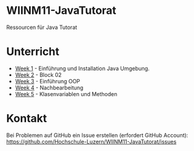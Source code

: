 # WIINM11-JavaTutorat
Ressourcen für Java Tutorat

# Unterricht

* [Week 1](https://github.com/Hochschule-Luzern/WIINM11-JavaTutorat/blob/master/Week1.md) - Einführung und Installation Java Umgebung.
* [Week 2](https://github.com/Hochschule-Luzern/WIINM11-JavaTutorat/blob/master/Week2.md) - Block 02
* [Week 3](https://github.com/Hochschule-Luzern/WIINM11-JavaTutorat/blob/master/Week3.md) - Einführung OOP
* [Week 4](https://github.com/Hochschule-Luzern/WIINM11-JavaTutorat/blob/master/Week4.md) - Nachbearbeitung
* [Week 5](https://github.com/Hochschule-Luzern/WIINM11-JavaTutorat/blob/master/Week5.md) - Klasenvariablen und Methoden


# Kontakt

Bei Problemen auf GitHub ein Issue erstellen (erfordert GitHub Account): https://github.com/Hochschule-Luzern/WIINM11-JavaTutorat/issues
